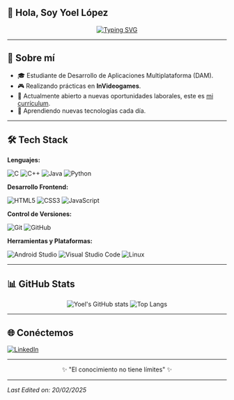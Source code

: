 ## 👋 Hola, Soy **Yoel López**

<p align="center">
  <a href="https://github.com/DenverCoder1/readme-typing-svg">
    <img src="https://readme-typing-svg.herokuapp.com?font=Fira+Code&weight=600&size=24&pause=1000&color=FFA500&width=500&lines=Desarrollador+de+Aplicaciones+Multiplataforma;Apasionado+por+la+tecnología+y+el+desarrollo;Siempre+aprendiendo+nuevas+habilidades." alt="Typing SVG" />
  </a>
</p>

---

## 🚀 Sobre mí

- 🎓 Estudiante de Desarrollo de Aplicaciones Multiplataforma (DAM).
- 🎮 Realizando prácticas en **InVideogames**.
- 💼 Actualmente abierto a nuevas oportunidades laborales, este es [mi currículum](https://www.canva.com/design/DAF60IHvc2Y/atSWDOwPrwxXdRtjkTLKjw/view?utm_content=DAF60IHvc2Y&utm_campaign=designshare&utm_medium=link&utm_source=editor).
- 🌱 Aprendiendo nuevas tecnologías cada día.

---

## 🛠️ Tech Stack

**Lenguajes:**

![C](https://img.shields.io/badge/C-27338B?style=for-the-badge&logo=c&logoColor=white)
![C++](https://img.shields.io/badge/C++-00599C?style=for-the-badge&logo=c%2B%2B&logoColor=white)
![Java](https://img.shields.io/badge/Java-ED8B00?style=for-the-badge&logo=java&logoColor=white)
![Python](https://img.shields.io/badge/Python-3776AB?style=for-the-badge&logo=python&logoColor=white)

**Desarrollo Frontend:**

![HTML5](https://img.shields.io/badge/HTML5-E34F26?style=for-the-badge&logo=html5&logoColor=white)
![CSS3](https://img.shields.io/badge/CSS3-1572B6?style=for-the-badge&logo=css3&logoColor=white)
![JavaScript](https://img.shields.io/badge/JavaScript-F7DF1E?style=for-the-badge&logo=javascript&logoColor=black)

**Control de Versiones:**

![Git](https://img.shields.io/badge/Git-F05032?style=for-the-badge&logo=git&logoColor=white)
![GitHub](https://img.shields.io/badge/GitHub-181717?style=for-the-badge&logo=github&logoColor=white)

**Herramientas y Plataformas:**

![Android Studio](https://img.shields.io/badge/Android%20Studio-3DDC84?style=for-the-badge&logo=android-studio&logoColor=white)
![Visual Studio Code](https://img.shields.io/badge/VS%20Code-0078d7?style=for-the-badge&logo=visual-studio-code&logoColor=white)
![Linux](https://img.shields.io/badge/Linux-FCC624?style=for-the-badge&logo=linux&logoColor=black)

---

## 📊 GitHub Stats

<p align="center">
  <img src="https://github-readme-stats.vercel.app/api?username=YoelLopezTellez&show_icons=true&theme=radical" alt="Yoel's GitHub stats" />
  <img src="https://github-readme-stats.vercel.app/api/top-langs/?username=YoelLopezTellez&layout=compact&theme=radical" alt="Top Langs" />
</p>

---

## 🌐 Conéctemos

<p align="left">
  <a href="https://es.linkedin.com/in/yoellopeztellez" target="_blank">
    <img src="https://img.shields.io/badge/LinkedIn-0A66C2?style=for-the-badge&logo=linkedin&logoColor=white" alt="LinkedIn" />
  </a>
</p>

---

<p align="center">
✨ "El conocimiento no tiene límites" ✨
</p>

---

_Last Edited on: 20/02/2025_
